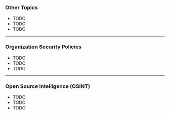 ### Other Topics

* TODO
* TODO
* TODO

----

### Organization Security Policies

* TODO
* TODO
* TODO

----

### Open Source Intelligence (OSINT)

* TODO
* TODO
* TODO
